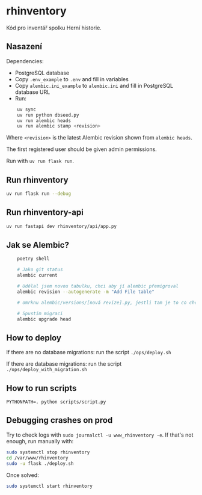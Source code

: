 # rhinventory
Kód pro inventář spolku Herní historie.

## Nasazení
Dependencies:

- PostgreSQL database
- Copy `.env_example` to `.env` and fill in variables
- Copy `alembic.ini_example` to `alembic.ini` and fill in PostgreSQL database URL
- Run:
```bash
    uv sync
    uv run python dbseed.py
    uv run alembic heads
    uv run alembic stamp <revision>
```

Where `<revision>` is the latest Alembic revision shown from `alembic heads`.

The first registered user should be given admin permissions.

Run with `uv run flask run`.

## Run rhinventory
```bash
uv run flask run --debug
```

## Run rhinventory-api
```bash
uv run fastapi dev rhinventory/api/app.py
```

## Jak se Alembic?

```bash
    poetry shell

    # Jako git status
    alembic current

    # Udělal jsem novou tabulku, chci aby jí alembic přemigroval
    alembic revision --autogenerate -m "Add File table"

    # omrknu alembic/versions/[nová revize].py, jestli tam je to co chci...

    # Spustím migraci
    alembic upgrade head
```

## How to deploy

If there are no database migrations: run the script `./ops/deploy.sh`

If there are database migrations: run the script `./ops/deploy_with_migration.sh`

## How to run scripts

`PYTHONPATH=. python scripts/script.py`

## Debugging crashes on prod

Try to check logs with `sudo journalctl -u www_rhinventory -e`.  If that's not enough, run manually with:

```sh
sudo systemctl stop rhinventory
cd /var/www/rhinventory
sudo -u flask ./deploy.sh
```

Once solved:

```sh
sudo systemctl start rhinventory
```